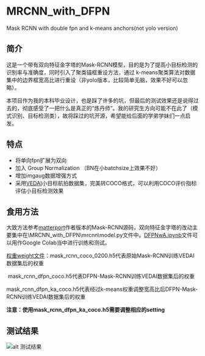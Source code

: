 # MRCNN_with_DFPN

Mask RCNN with double fpn and k-means anchors(not yolo version)

## 简介

这是一个带有双向特征金字塔的Mask-RCNN模型，目的是为了提高小目标检测的识别率与准确度，同时引入了聚类锚框重设方法，通过 k-means聚类算法对数据集中的边界框宽高比进行重设（非yolo版本，比较简单无脑，效果不好可以忽略）。

本项目作为我的本科毕业设计，也是踩了许多的坑，但最后的测试效果还是说得过去的，彻底感受了一把什么是真正的“炼丹师”。我的研究生方向可能不在此了（模式识别、目标检测类），故将踩过的坑开源，希望能给后面的学弟学妹们一点启发。

## 特点

- 将单向fpn扩展为双向
- 加入 Group Normalization （BN在小batchsize上效果不好）
- 增加imgaug数据增强方式
- 采用[VEDAI](https://drive.google.com/drive/folders/1DTYirYANbvNNkNylhawpfq4j6n1db0X0?usp=sharing)小目标航拍数据集，完美转COCO格式，可以利用COCO评价指标评估小目标检测效果

## 食用方法

大致方法参考[matterport](https://github.com/matterport/Mask_RCNN)作者版本的Mask-RCNN源码，双向特征金字塔的改动主要集中在\MRCNN_with_DFPN\mrcnn\model.py文件中。[DFPNwA.ipynb](https://github.com/chikacya/MRCNN_with_DFPN/blob/master/DFPNwA.ipynb)文件可以用作Google Colab当中进行训练和测试。

[权重weight文件](https://drive.google.com/drive/folders/1YYBSTSKMyzsTaEyQ4JU85WhIbcwGYufv?usp=sharing)：mask_rcnn_coco_0200.h5代表原始Mask-RCNN训练VEDAI数据集后的权重

​								mask_rcnn_dfpn_coco.h5代表DFPN-Mask-RCNN训练VEDAI数据集后的权重

​								mask_rcnn_dfpn_ka_coco.h5代表经过k-means权重调整宽高比后DFPN-Mask-RCNN训练VEDAI数据集后的权重

**注意：使用mask_rcnn_dfpn_ka_coco.h5需要调整相应的setting**

## 测试结果

![alt 测试结果](https://i.bmp.ovh/imgs/2020/11/25edacbccacb1436.png)



